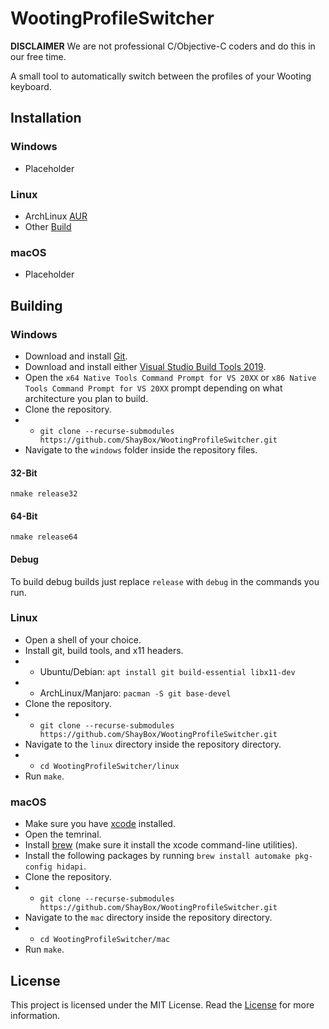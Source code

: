 # WootingProfileSwitcher
**DISCLAIMER** We are not professional C/Objective-C coders and do this in our free time.

A small tool to automatically switch between the profiles of your Wooting keyboard.

## Installation

### Windows
- Placeholder

### Linux
- ArchLinux [AUR](https://aur.archlinux.org/packages/wootingprofileswitcher-git)
- Other [Build](#linux-1)

### macOS
- Placeholder

## Building

### Windows
- Download and install [Git](https://git-scm.com/download/win).
- Download and install either [Visual Studio Build Tools 2019](https://visualstudio.microsoft.com/downloads/#build-tools-for-visual-studio-2019).
- Open the `x64 Native Tools Command Prompt for VS 20XX` or `x86 Native Tools Command Prompt for VS 20XX` prompt depending on what architecture you plan to build.
- Clone the repository.
- - `git clone --recurse-submodules https://github.com/ShayBox/WootingProfileSwitcher.git`
- Navigate to the `windows` folder inside the repository files.
#### 32-Bit
```
nmake release32
```
#### 64-Bit
```
nmake release64
```
#### Debug
To build debug builds just replace `release` with `debug` in the commands you run.

### Linux
- Open a shell of your choice.
- Install git, build tools, and x11 headers.
- - Ubuntu/Debian: `apt install git build-essential libx11-dev`
- - ArchLinux/Manjaro: `pacman -S git base-devel`
- Clone the repository.
- - `git clone --recurse-submodules https://github.com/ShayBox/WootingProfileSwitcher.git`
- Navigate to the `linux` directory inside the repository directory.
- - `cd WootingProfileSwitcher/linux`
- Run `make`.

### macOS
- Make sure you have [xcode](https://apps.apple.com/de/app/xcode/id497799835) installed.
- Open the temrinal.
- Install [brew](https://brew.sh) (make sure it install the xcode command-line utilities).
- Install the following packages by running `brew install automake pkg-config hidapi`.
- Clone the repository.
- - `git clone --recurse-submodules https://github.com/ShayBox/WootingProfileSwitcher.git`
- Navigate to the `mac` directory inside the repository directory.
- - `cd WootingProfileSwitcher/mac`
- Run `make`.

## License
This project is licensed under the MIT License. Read the [License](https://github.com/ShayBox/WootingProfileSwitcher/blob/master/LICENSE) for more information.